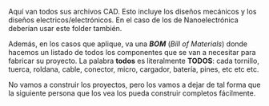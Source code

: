 Aquí van todos sus archivos CAD. Esto incluye los diseños mecánicos y los diseños electricos/electrónicos. En el caso de los de Nanoelectrónica deberían usar este folder también.

Además, en los casos que aplique, va una **_BOM_** (_Bill of Materials_) donde hacemos un listado de todos los componentes que se van a necesitar para fabricar su proyecto. La palabra **todos** es literalmente **TODOS**: cada tornillo, tuerca, roldana, cable, conector, micro, cargador, batería, pines, etc etc etc.

No vamos a construir los proyectos, pero los vamos a dejar de tal forma que la siguiente persona que los vea los pueda construir completos fácilmente.